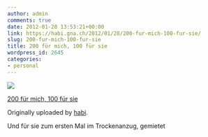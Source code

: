 ```yaml
---
author: admin
comments: true
date: 2012-01-28 13:53:21+00:00
link: https://habi.gna.ch/2012/01/28/200-fur-mich-100-fur-sie/
slug: 200-fur-mich-100-fur-sie
title: 200 für mich, 100 für sie
wordpress_id: 2645
categories:
- personal
---
```



 [![](http://farm8.staticflickr.com/7009/6775915095_cc21f69872_m.jpg)](http://www.flickr.com/photos/habi/6775915095/)
   

 
  [200 für mich, 100 für sie](http://www.flickr.com/photos/habi/6775915095/)
    

  Originally uploaded by [habi](http://www.flickr.com/photos/habi/).
 



Und für sie zum ersten Mal im Trockenanzug, gemietet
  

